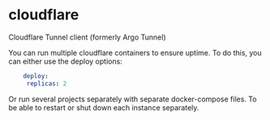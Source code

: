 # cloudflare

Cloudflare Tunnel client (formerly Argo Tunnel)

You can run multiple cloudflare containers to ensure uptime. To do this, you can either use the deploy options:

```yaml
    deploy:
     replicas: 2
```

Or run several projects separately with separate docker-compose files. To be able to restart or shut down each instance separately.
